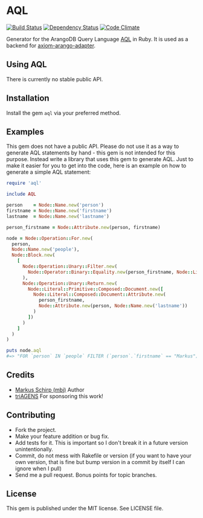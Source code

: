 AQL
===

[![Build Status](https://secure.travis-ci.org/mbj/aql.png?branch=master)](http://travis-ci.org/mbj/aql)
[![Dependency Status](https://gemnasium.com/mbj/aql.png)](https://gemnasium.com/mbj/aql)
[![Code Climate](https://codeclimate.com/github/mbj/aql.png)](https://codeclimate.com/github/mbj/aql)

Generator for the ArangoDB Query Language [AQL](http://www.arangodb.org/manuals/current/Aql.html) in Ruby. It is used as a backend for [axiom-arango-adapter](https://github.com/mbj/axiom-arango-adapter).

Using AQL
---------

There is currently no stable public API.

Installation
------------

Install the gem `aql` via your preferred method.

Examples
--------

This gem does not have a public API. Please do not use it as a way to generate AQL statements by hand - this gem is not intended for this purpose. 
Instead write a library that uses this gem to generate AQL. 
Just to make it easier for you to get into the code, here is an example on how to generate a simple AQL statement:

```ruby
require 'aql'

include AQL

person    = Node::Name.new('person')
firstname = Node::Name.new('firstname')
lastname  = Node::Name.new('lastname')

person_firstname = Node::Attribute.new(person, firstname)

node = Node::Operation::For.new(
  person, 
  Node::Name.new('people'),
  Node::Block.new(
    [
      Node::Operation::Unary::Filter.new(
        Node::Operator::Binary::Equality.new(person_firstname, Node::Literal::Primitive::String.new('Markus'))
      ),
      Node::Operation::Unary::Return.new(
        Node::Literal::Primitive::Composed::Document.new([
          Node::Literal::Composed::Document::Attribute.new(
            person_firstname,
            Node::Attribute.new(person, Node::Name.new('lastname'))
          )
        ])
      )
    ]
  )
)

puts node.aql
#=> "FOR `person` IN `people` FILTER (`person`.`firstname` == "Markus") RETURN {`person`.`firstname`: `person`.`lastname`}"
```

Credits
-------

* [Markus Schirp (mbj)](https://github.com/mbj) Author
* [triAGENS](https://github.com/triAGENS) For sponsoring this work!

Contributing
-------------

* Fork the project.
* Make your feature addition or bug fix.
* Add tests for it. This is important so I don't break it in a
  future version unintentionally.
* Commit, do not mess with Rakefile or version
  (if you want to have your own version, that is fine but bump version in a commit by itself I can ignore when I pull)
* Send me a pull request. Bonus points for topic branches.

License
-------

This gem is published under the MIT license. See LICENSE file.
